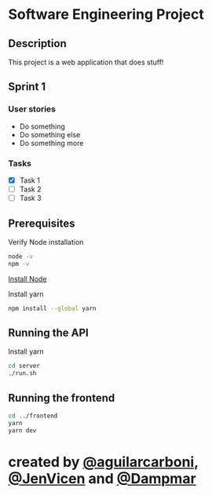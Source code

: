 # Software Engineering Project

## Description

This project is a web application that does stuff!

## Sprint 1

### User stories
- Do something
- Do something else
- Do something more

### Tasks
- [x] Task 1
- [ ] Task 2
- [ ] Task 3

## Prerequisites

Verify Node installation
```bash
node -v
npm -v
```

[Install Node](https://nodejs.org/en/download/package-manager)


Install yarn
```bash
npm install --global yarn
```

## Running the API

Install yarn
```bash
cd server
./run.sh

```

## Running the frontend

```bash
cd ../frontend
yarn
yarn dev
```

# created by [@aguilarcarboni](https://github.com/aguilarcarboni), [@JenVicen](https://github.com/JenVicente) and [@Dampmar](https://github.com/Dampmar)